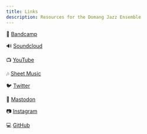 ```yaml
---
title: Links
description: Resources for the Domang Jazz Ensemble
---
```


🎸 [Bandcamp](https://domang-jazz-ensemble.bandcamp.com/)

🔊 [Soundcloud](https://soundcloud.com/domang-jazz-ensemble/albums)

📺 [YouTube](https://www.youtube.com/channel/UCQlmGQA2ICTYgSvcfmLH-oA)

🎶 [Sheet Music](https://drive.google.com/drive/folders/1fq6YZ8aZz6KepLBUhM3gYMuCmxeONaKn?usp=sharing)

🐦 [Twitter](https://twitter.com/DomangJazz)

🐘 [Mastodon](https://mastodon.art/@tdje)

📷 [Instagram](https://www.instagram.com/domangjazz/)

💻 [GitHub](https://github.com/domang-jazz-ensemble)
